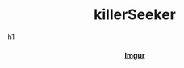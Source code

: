 <h1 align="center"> killerSeeker </h1>h1

<h4 align="center">


[Imgur](https://imgur.com/5JMRlEh)

</h4>
